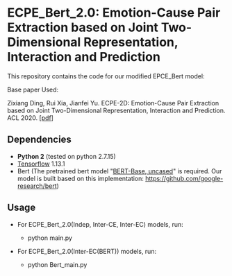 
# ECPE_Bert_2.0: Emotion-Cause Pair Extraction based on Joint Two-Dimensional Representation, Interaction and Prediction

This repository contains the code for our modified EPCE_Bert model:


Base paper Used: 

Zixiang Ding, Rui Xia, Jianfei Yu. ECPE-2D: Emotion-Cause Pair Extraction based on Joint Two-Dimensional Representation, Interaction and Prediction. ACL 2020. [[pdf](https://www.aclweb.org/anthology/2020.acl-main.288.pdf)]


## Dependencies

- **Python 2** (tested on python 2.7.15)
- [Tensorflow](https://github.com/tensorflow/tensorflow) 1.13.1
- Bert (The pretrained bert model "[BERT-Base, uncased](https://storage.googleapis.com/bert_models/2020_02_20/uncased_L-12_H-768_A-12.zip)" is required. Our model is built based on
this implementation: https://github.com/google-research/bert) 

## Usage

- For ECPE_Bert_2.0(Indep, Inter-CE, Inter-EC) models, run:
    - python main.py


- For ECPE_Bert_2.0(Inter-EC(BERT)) models, run:
    - python Bert_main.py
